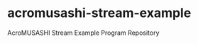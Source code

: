acromusashi-stream-example
==========================

AcroMUSASHI Stream Example Program Repository
